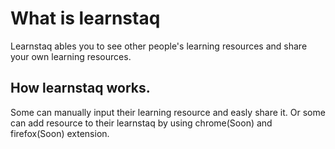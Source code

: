 # What is learnstaq
Learnstaq ables you to see other people's learning resources and share your own learning resources. 

## How learnstaq works. 
Some can manually input their learning resource and easly share it. Or some can add resource to their learnstaq by using chrome(Soon) and firefox(Soon) extension.


